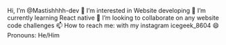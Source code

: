  Hi, I’m @Mastishhhh-dev
   👀 I’m interested in Website developing
   🌱 I’m currently learning React native
   💞️ I’m looking to collaborate on any website code challenges
   📫 How to reach me: with my instagram icegeek_8604
   😄 Pronouns: He/Him
 

<!---
Mastishhhh-dev/Mastishhhh-dev is a ✨ special ✨ repository because its `README.md` (this file) appears on your GitHub profile.
You can click the Preview link to take a look at your changes.
--->
